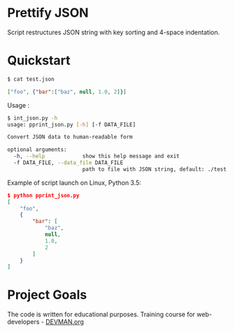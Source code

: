 # Prettify JSON

Script restructures JSON string with key sorting and 4-space indentation.

# Quickstart

```bash
$ cat test.json
```
```json
["foo", {"bar":["baz", null, 1.0, 2]}]
```
Usage :

```bash
$ int_json.py -h
usage: pprint_json.py [-h] [-f DATA_FILE]

Convert JSON data to human-readable form

optional arguments:
  -h, --help            show this help message and exit
  -f DATA_FILE, --data_file DATA_FILE
                        path to file with JSON string, default: ./test.json
```
Example of script launch on Linux, Python 3.5:


```json
$ python pprint_json.py 
[
    "foo",
    {
        "bar": [
            "baz",
            null,
            1.0,
            2
        ]
    }
]


```

# Project Goals

The code is written for educational purposes. Training course for web-developers - [DEVMAN.org](https://devman.org)
